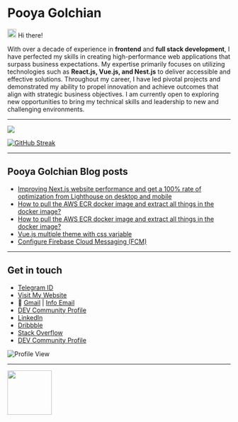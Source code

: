 # Pooya Golchian

<div>
<img src="https://user-images.githubusercontent.com/74038190/214644152-52f47eb3-5e31-4f47-8758-05c9468d5596.gif" width="20" height="20" />
Hi there!
</div>

With over a decade of experience in **frontend** and **full stack development**, I have perfected my skills in creating high-performance web applications that surpass business expectations. My expertise primarily focuses on utilizing technologies such as **React.js, Vue.js, and Nest.js** to deliver accessible and effective solutions. Throughout my career, I have led pivotal projects and demonstrated my ability to propel innovation and achieve outcomes that align with strategic business objectives. I am currently open to exploring new opportunities to bring my technical skills and leadership to new and challenging environments.

---

<picture>
  <source
    srcset="https://github-readme-stats.vercel.app/api?username=pooyagolchian&show_icons=true&theme=dark"
    media="(prefers-color-scheme: dark)"
  />
  <source
    srcset="https://github-readme-stats.vercel.app/api?username=pooyagolchian&show_icons=true"
    media="(prefers-color-scheme: light), (prefers-color-scheme: no-preference)"
  />
  <img src="https://github-readme-stats.vercel.app/api?username=pooyagolchian&show_icons=true" />
</picture>

[![GitHub Streak](https://streak-stats.demolab.com?user=pooyagolchian&theme=react)](https://git.io/streak-stats)

---

## Pooya Golchian Blog posts

<!-- BLOG-POST-LIST:START -->
- [Improving Next.js website performance and get a 100% rate of optimization from Lighthouse on desktop and mobile](https://dev.to/pooyagolchian/improve-nextjs-website-performance-and-get-a-100-rate-of-optimization-from-lighthouse-on-desktop-and-mobile-1bf4)
- [How to pull the AWS ECR docker image and extract all things in the docker image?](https://dev.to/pooyagolchian/how-to-pull-the-aws-ecr-docker-image-and-extract-all-things-in-the-docker-image-4ioo)
- [How to pull the AWS ECR docker image and extract all things in the docker image?](https://pooya.blog/posts/aws-ecr-pull-and-extract/)
- [Vue.js multiple theme with css variable](https://pooya.blog/posts/vue-multiple-theme/)
- [Configure Firebase Cloud Messaging &lpar;FCM&rpar;](https://dev.to/pooyagolchian/configure-firebase-cloud-messaging-fcm-4ikc)
<!-- BLOG-POST-LIST:END -->

---

## Get in touch

- [Telegram ID](https://t.me/icoder)
- [Visit My Website](https://pooya.blog)
- 📩 [Gmail](mailto:pooya.golchian@gmail.com) | [Info Email](mailto:info@pooya.blog)
- [DEV Community Profile](https://dev.to/pooyagolchian)
- [LinkedIn](https://www.linkedin.com/in/pooyagolchian/)
- [Dribbble](https://dribbble.com/pooyagolchian)
- [Stack Overflow](https://stackoverflow.com/users/2257357/pooya-golchian)
- [DEV Community Profile](https://dev.to/pooyagolchian)

![Profile View](https://hit.yhype.me/github/profile?user_id=8122611)

---
<img src="https://user-images.githubusercontent.com/74038190/216649421-9e9387cc-b2d3-4375-97e2-f4c43373d3ae.gif" width="100" height="100" />
